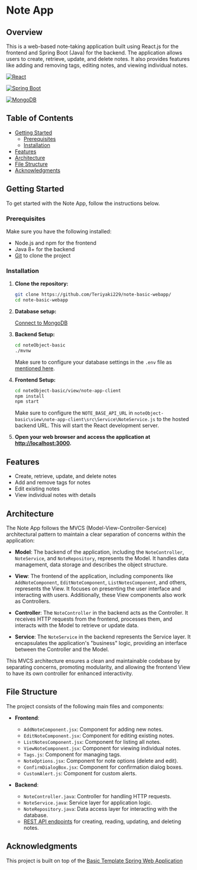 # Note App

## Overview

This is a web-based note-taking application built using React.js for the frontend and Spring Boot (Java) for the backend. The application allows users to create, retrieve, update, and delete notes. It also provides features like adding and removing tags, editing notes, and viewing individual notes.

[![React](https://img.shields.io/badge/Frontend-React-blue)](https://reactjs.org/)

[![Spring Boot](https://img.shields.io/badge/Backend-Spring%20Boot-green)](https://spring.io/projects/spring-boot)

[![MongoDB](https://img.shields.io/badge/Database-MongoDB-brightgreen)](https://www.mongodb.com/)

## Table of Contents

- [Getting Started](#getting-started)
  - [Prerequisites](#prerequisites)
  - [Installation](#installation)
- [Features](#features)
- [Architecture](#architecture)
- [File Structure](#file-structure)
- [Acknowledgments](#acknowledgments)

## Getting Started

To get started with the Note App, follow the instructions below.

### Prerequisites

Make sure you have the following installed:

- Node.js and npm for the frontend
- Java 8+ for the backend
- [Git](https://git-scm.com/) to clone the project

### Installation

1. **Clone the repository:**

   ```bash
   git clone https://github.com/Teriyaki229/note-basic-webapp/
   cd note-basic-webapp
   ```

2. **Database setup:**

   [Connect to MongoDB](https://www.mongodb.com/docs/compass/current/connect/#connect-to-mongodb)

3. **Backend Setup:**

   ```bash
   cd noteObject-basic
   ./mvnw
   ```

   Make sure to configure your database settings in the `.env` file as [mentioned here](https://github.com/Teriyaki229/noteObject-basic#mongodb-configuration).

4. **Frontend Setup:**

   ```bash
   cd noteObject-basic/view/note-app-client
   npm install
   npm start
   ```

   Make sure to configure the `NOTE_BASE_API_URL` in `noteObject-basic\view\note-app-client\src\Service\NoteService.js` to the hosted backend URL. This will start the React development server.

5. **Open your web browser and access the application at [http://localhost:3000](http://localhost:3000).**

## Features

- Create, retrieve, update, and delete notes
- Add and remove tags for notes
- Edit existing notes
- View individual notes with details

## Architecture

The Note App follows the MVCS (Model-View-Controller-Service) architectural pattern to maintain a clear separation of concerns within the application:

- **Model**: The backend of the application, including the `NoteController`, `NoteService`, and `NoteRepository`, represents the Model. It handles data management, data storage and describes the object structure.

- **View**: The frontend of the application, including components like `AddNoteComponent`, `EditNoteComponent`, `ListNotesComponent`, and others, represents the View. It focuses on presenting the user interface and interacting with users. Additionally, these View components also work as Controllers.

- **Controller**: The `NoteController` in the backend acts as the Controller. It receives HTTP requests from the frontend, processes them, and interacts with the Model to retrieve or update data.

- **Service**: The `NoteService` in the backend represents the Service layer. It encapsulates the application's "business" logic, providing an interface between the Controller and the Model.

This MVCS architecture ensures a clean and maintainable codebase by separating concerns, promoting modularity, and allowing the frontend View to have its own controller for enhanced interactivity.

## File Structure

The project consists of the following main files and components:

- **Frontend**:
  - `AddNoteComponent.jsx`: Component for adding new notes.
  - `EditNoteComponent.jsx`: Component for editing existing notes.
  - `ListNotesComponent.jsx`: Component for listing all notes.
  - `ViewNoteComponent.jsx`: Component for viewing individual notes.
  - `Tags.js`: Component for managing tags.
  - `NoteOptions.jsx`: Component for note options (delete and edit).
  - `ConfirmDialogBox.jsx`: Component for confirmation dialog boxes.
  - `CustomAlert.js`: Component for custom alerts.

- **Backend**:
  - `NoteController.java`: Controller for handling HTTP requests.
  - `NoteService.java`: Service layer for application logic.
  - `NoteRepository.java`: Data access layer for interacting with the database.
  - [REST API endpoints](https://github.com/Teriyaki229/noteObject-basic/blob/master/README.md#rest-api-endpoints) for creating, reading, updating, and deleting notes.

## Acknowledgments

This project is built on top of the [Basic Template Spring Web Application](https://github.com/Teriyaki229/noteObject-basic)
